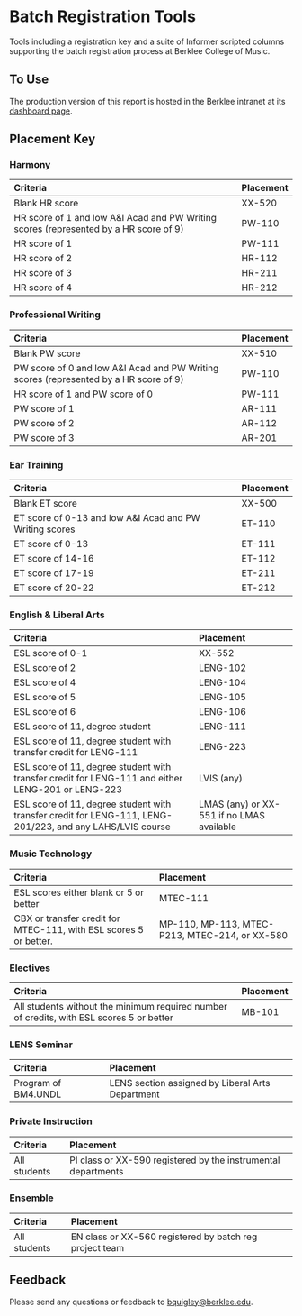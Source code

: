 # Batch Registration Tools

Tools including a registration key and a suite of Informer
scripted columns supporting the batch registration process at Berklee College of Music.

## To Use

The production version of this report is hosted in the Berklee intranet at
its [dashboard page](https://wbsprd018.berklee.edu:448/informer-live/?locale=en_US#action=DashboardView&id=2121).

## Placement Key

### Harmony

| Criteria                                            | Placement   |
|:----------------------------------------------------|:------------|
| Blank HR score                                      | XX-520      |
| HR score of 1 and low A&I Acad and PW Writing scores  (represented by a HR score of 9) | PW-110      |
| HR score of 1                                       | PW-111      |
| HR score of 2                                       | HR-112      |
| HR score of 3                                       | HR-211      |
| HR score of 4                                       | HR-212      |

### Professional Writing

| Criteria                                            | Placement   |
|:----------------------------------------------------|:------------|
| Blank PW score                                      | XX-510      |
| PW score of 0 and low A&I Acad and PW Writing scores (represented by a HR score of 9) | PW-110      |
| HR score of 1 and PW score of 0                     | PW-111      |
| PW score of 1                                       | AR-111      |
| PW score of 2                                       | AR-112      |
| PW score of 3                                       | AR-201      |

### Ear Training

| Criteria                                                | Placement   |
|:--------------------------------------------------------|:------------|
| Blank ET score                                          | XX-500      |
| ET score of 0-13 and low A&I Acad and PW Writing scores | ET-110      |
| ET score of 0-13                                        | ET-111      |
| ET score of 14-16                                       | ET-112      |
| ET score of 17-19                                       | ET-211      |
| ET score of 20-22                                       | ET-212      |

### English & Liberal Arts

| Criteria                                                                                                  | Placement                                 |
|:----------------------------------------------------------------------------------------------------------|:------------------------------------------|
| ESL score of 0-1                                                                                            | XX-552                                    |
| ESL score of 2                                                                                            | LENG-102                                  |
| ESL score of 4                                                                                            | LENG-104                                  |
| ESL score of 5                                                                                            | LENG-105                                  |
| ESL score of 6                                                                                            | LENG-106                                  |
| ESL score of 11, degree student                                                                           | LENG-111                                  |
| ESL score of 11, degree student with transfer credit for LENG-111                                         | LENG-223                                  |
| ESL score of 11, degree student with transfer credit for LENG-111 and either LENG-201 or LENG-223         | LVIS (any)                                |
| ESL score of 11, degree student with transfer credit for LENG-111, LENG-201/223, and any LAHS/LVIS course | LMAS (any) or XX-551 if no LMAS available |

### Music Technology

| Criteria                                                          | Placement                                       |
|:------------------------------------------------------------------|:------------------------------------------------|
| ESL scores either blank or 5 or better                            | MTEC-111                                        |
| CBX or transfer credit for MTEC-111, with ESL scores 5 or better. | MP-110, MP-113, MTEC-P213,  MTEC-214, or XX-580 |

### Electives

| Criteria                                                                                  | Placement   |
|:------------------------------------------------------------------------------------------|:------------|
| All students without the minimum required number of credits, with ESL scores 5 or better  | MB-101      |

### LENS Seminar

| Criteria            | Placement                                        |
|:--------------------|:-------------------------------------------------|
| Program of BM4.UNDL | LENS section assigned by Liberal Arts Department |

### Private Instruction

| Criteria                     | Placement                                                     |
|:-----------------------------|:--------------------------------------------------------------|
| All students                 | PI class or XX-590 registered by the instrumental departments |

### Ensemble

| Criteria                     | Placement                                               |
|:-----------------------------|:--------------------------------------------------------|
| All students                 | EN class or XX-560 registered by batch reg project team |

## Feedback

Please send any questions or feedback to bquigley@berklee.edu.